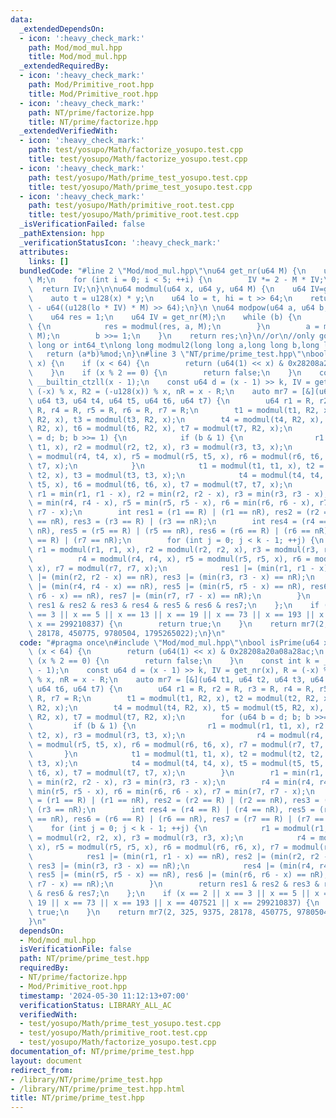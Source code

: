 ```yaml
---
data:
  _extendedDependsOn:
  - icon: ':heavy_check_mark:'
    path: Mod/mod_mul.hpp
    title: Mod/mod_mul.hpp
  _extendedRequiredBy:
  - icon: ':heavy_check_mark:'
    path: Mod/Primitive_root.hpp
    title: Mod/Primitive_root.hpp
  - icon: ':heavy_check_mark:'
    path: NT/prime/factorize.hpp
    title: NT/prime/factorize.hpp
  _extendedVerifiedWith:
  - icon: ':heavy_check_mark:'
    path: test/yosupo/Math/factorize_yosupo.test.cpp
    title: test/yosupo/Math/factorize_yosupo.test.cpp
  - icon: ':heavy_check_mark:'
    path: test/yosupo/Math/prime_test_yosupo.test.cpp
    title: test/yosupo/Math/prime_test_yosupo.test.cpp
  - icon: ':heavy_check_mark:'
    path: test/yosupo/Math/primitive_root.test.cpp
    title: test/yosupo/Math/primitive_root.test.cpp
  _isVerificationFailed: false
  _pathExtension: hpp
  _verificationStatusIcon: ':heavy_check_mark:'
  attributes:
    links: []
  bundledCode: "#line 2 \"Mod/mod_mul.hpp\"\nu64 get_nr(u64 M) {\n    u64 IV = 2 -\
    \ M;\n    for (int i = 0; i < 5; ++i) {\n        IV *= 2 - M * IV;\n    }\n  \
    \  return IV;\n}\n\nu64 modmul(u64 x, u64 y, u64 M) {\n    u64 IV=get_nr(M);\n\
    \    auto t = u128(x) * y;\n    u64 lo = t, hi = t >> 64;\n    return (hi + M)\
    \ - u64((u128(lo * IV) * M) >> 64);\n}\n \nu64 modpow(u64 a, u64 b, u64 M) {\n\
    \    u64 res = 1;\n    u64 IV = get_nr(M);\n    while (b) {\n        if (b & 1)\
    \ {\n            res = modmul(res, a, M);\n        }\n        a = modmul(a, a,\
    \ M);\n        b >>= 1;\n    }\n    return res;\n}\n//or\n//only good for long\
    \ long or int64_t\nlong long modmul2(long long a,long long b,long long mod){\n\
    \   return (a*b)%mod;\n}\n#line 3 \"NT/prime/prime_test.hpp\"\nbool isPrime(u64\
    \ x) {\n    if (x < 64) {\n        return (u64(1) << x) & 0x28208a20a08a28ac;\n\
    \    }\n    if (x % 2 == 0) {\n        return false;\n    }\n    const int k =\
    \ __builtin_ctzll(x - 1);\n    const u64 d = (x - 1) >> k, IV = get_nr(x), R =\
    \ (-x) % x, R2 = (-u128(x)) % x, nR = x - R;\n    auto mr7 = [&](u64 t1, u64 t2,\
    \ u64 t3, u64 t4, u64 t5, u64 t6, u64 t7) {\n        u64 r1 = R, r2 = R, r3 =\
    \ R, r4 = R, r5 = R, r6 = R, r7 = R;\n        t1 = modmul(t1, R2, x), t2 = modmul(t2,\
    \ R2, x), t3 = modmul(t3, R2, x);\n        t4 = modmul(t4, R2, x), t5 = modmul(t5,\
    \ R2, x), t6 = modmul(t6, R2, x), t7 = modmul(t7, R2, x);\n        for (u64 b\
    \ = d; b; b >>= 1) {\n            if (b & 1) {\n                r1 = modmul(r1,\
    \ t1, x), r2 = modmul(r2, t2, x), r3 = modmul(r3, t3, x);\n                r4\
    \ = modmul(r4, t4, x), r5 = modmul(r5, t5, x), r6 = modmul(r6, t6, x), r7 = modmul(r7,\
    \ t7, x);\n            }\n            t1 = modmul(t1, t1, x), t2 = modmul(t2,\
    \ t2, x), t3 = modmul(t3, t3, x);\n            t4 = modmul(t4, t4, x), t5 = modmul(t5,\
    \ t5, x), t6 = modmul(t6, t6, x), t7 = modmul(t7, t7, x);\n        }\n       \
    \ r1 = min(r1, r1 - x), r2 = min(r2, r2 - x), r3 = min(r3, r3 - x);\n        r4\
    \ = min(r4, r4 - x), r5 = min(r5, r5 - x), r6 = min(r6, r6 - x), r7 = min(r7,\
    \ r7 - x);\n        int res1 = (r1 == R) | (r1 == nR), res2 = (r2 == R) | (r2\
    \ == nR), res3 = (r3 == R) | (r3 == nR);\n        int res4 = (r4 == R) | (r4 ==\
    \ nR), res5 = (r5 == R) | (r5 == nR), res6 = (r6 == R) | (r6 == nR), res7 = (r7\
    \ == R) | (r7 == nR);\n        for (int j = 0; j < k - 1; ++j) {\n           \
    \ r1 = modmul(r1, r1, x), r2 = modmul(r2, r2, x), r3 = modmul(r3, r3, x);\n  \
    \          r4 = modmul(r4, r4, x), r5 = modmul(r5, r5, x), r6 = modmul(r6, r6,\
    \ x), r7 = modmul(r7, r7, x);\n            res1 |= (min(r1, r1 - x) == nR), res2\
    \ |= (min(r2, r2 - x) == nR), res3 |= (min(r3, r3 - x) == nR);\n            res4\
    \ |= (min(r4, r4 - x) == nR), res5 |= (min(r5, r5 - x) == nR), res6 |= (min(r6,\
    \ r6 - x) == nR), res7 |= (min(r7, r7 - x) == nR);\n        }\n        return\
    \ res1 & res2 & res3 & res4 & res5 & res6 & res7;\n    };\n    if (x == 2 || x\
    \ == 3 || x == 5 || x == 13 || x == 19 || x == 73 || x == 193 || x == 407521 ||\
    \ x == 299210837) {\n        return true;\n    }\n    return mr7(2, 325, 9375,\
    \ 28178, 450775, 9780504, 1795265022);\n}\n"
  code: "#pragma once\n#include \"Mod/mod_mul.hpp\"\nbool isPrime(u64 x) {\n    if\
    \ (x < 64) {\n        return (u64(1) << x) & 0x28208a20a08a28ac;\n    }\n    if\
    \ (x % 2 == 0) {\n        return false;\n    }\n    const int k = __builtin_ctzll(x\
    \ - 1);\n    const u64 d = (x - 1) >> k, IV = get_nr(x), R = (-x) % x, R2 = (-u128(x))\
    \ % x, nR = x - R;\n    auto mr7 = [&](u64 t1, u64 t2, u64 t3, u64 t4, u64 t5,\
    \ u64 t6, u64 t7) {\n        u64 r1 = R, r2 = R, r3 = R, r4 = R, r5 = R, r6 =\
    \ R, r7 = R;\n        t1 = modmul(t1, R2, x), t2 = modmul(t2, R2, x), t3 = modmul(t3,\
    \ R2, x);\n        t4 = modmul(t4, R2, x), t5 = modmul(t5, R2, x), t6 = modmul(t6,\
    \ R2, x), t7 = modmul(t7, R2, x);\n        for (u64 b = d; b; b >>= 1) {\n   \
    \         if (b & 1) {\n                r1 = modmul(r1, t1, x), r2 = modmul(r2,\
    \ t2, x), r3 = modmul(r3, t3, x);\n                r4 = modmul(r4, t4, x), r5\
    \ = modmul(r5, t5, x), r6 = modmul(r6, t6, x), r7 = modmul(r7, t7, x);\n     \
    \       }\n            t1 = modmul(t1, t1, x), t2 = modmul(t2, t2, x), t3 = modmul(t3,\
    \ t3, x);\n            t4 = modmul(t4, t4, x), t5 = modmul(t5, t5, x), t6 = modmul(t6,\
    \ t6, x), t7 = modmul(t7, t7, x);\n        }\n        r1 = min(r1, r1 - x), r2\
    \ = min(r2, r2 - x), r3 = min(r3, r3 - x);\n        r4 = min(r4, r4 - x), r5 =\
    \ min(r5, r5 - x), r6 = min(r6, r6 - x), r7 = min(r7, r7 - x);\n        int res1\
    \ = (r1 == R) | (r1 == nR), res2 = (r2 == R) | (r2 == nR), res3 = (r3 == R) |\
    \ (r3 == nR);\n        int res4 = (r4 == R) | (r4 == nR), res5 = (r5 == R) | (r5\
    \ == nR), res6 = (r6 == R) | (r6 == nR), res7 = (r7 == R) | (r7 == nR);\n    \
    \    for (int j = 0; j < k - 1; ++j) {\n            r1 = modmul(r1, r1, x), r2\
    \ = modmul(r2, r2, x), r3 = modmul(r3, r3, x);\n            r4 = modmul(r4, r4,\
    \ x), r5 = modmul(r5, r5, x), r6 = modmul(r6, r6, x), r7 = modmul(r7, r7, x);\n\
    \            res1 |= (min(r1, r1 - x) == nR), res2 |= (min(r2, r2 - x) == nR),\
    \ res3 |= (min(r3, r3 - x) == nR);\n            res4 |= (min(r4, r4 - x) == nR),\
    \ res5 |= (min(r5, r5 - x) == nR), res6 |= (min(r6, r6 - x) == nR), res7 |= (min(r7,\
    \ r7 - x) == nR);\n        }\n        return res1 & res2 & res3 & res4 & res5\
    \ & res6 & res7;\n    };\n    if (x == 2 || x == 3 || x == 5 || x == 13 || x ==\
    \ 19 || x == 73 || x == 193 || x == 407521 || x == 299210837) {\n        return\
    \ true;\n    }\n    return mr7(2, 325, 9375, 28178, 450775, 9780504, 1795265022);\n\
    }\n"
  dependsOn:
  - Mod/mod_mul.hpp
  isVerificationFile: false
  path: NT/prime/prime_test.hpp
  requiredBy:
  - NT/prime/factorize.hpp
  - Mod/Primitive_root.hpp
  timestamp: '2024-05-30 11:12:13+07:00'
  verificationStatus: LIBRARY_ALL_AC
  verifiedWith:
  - test/yosupo/Math/prime_test_yosupo.test.cpp
  - test/yosupo/Math/primitive_root.test.cpp
  - test/yosupo/Math/factorize_yosupo.test.cpp
documentation_of: NT/prime/prime_test.hpp
layout: document
redirect_from:
- /library/NT/prime/prime_test.hpp
- /library/NT/prime/prime_test.hpp.html
title: NT/prime/prime_test.hpp
---
```

